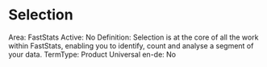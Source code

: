 # Selection

Area: FastStats
Active: No
Definition: Selection is at the core of all the work within FastStats, enabling you to identify, count and analyse a segment of your data.
TermType: Product
Universal en-de: No